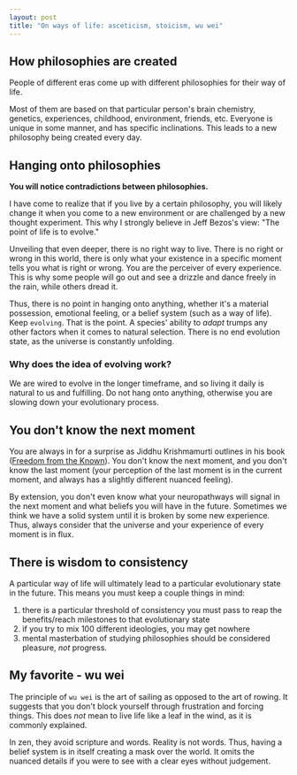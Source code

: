 ```yaml
---
layout: post
title: "On ways of life: asceticism, stoicism, wu wei"
---
```


## How philosophies are created
People of different eras come up with different philosophies for their way of life.

Most of them are based on that particular person's brain chemistry, genetics, experiences, childhood, environment, friends, etc. Everyone is unique in some manner, and has specific inclinations. This leads to a new philosophy being created every day.

## Hanging onto philosophies
**You will notice contradictions between philosophies.**

I have come to realize that if you live by a certain philosophy, you will likely change it when you come to a new environment or are challenged by a new thought experiment. This why I strongly believe in Jeff Bezos's view: "The point of life is to evolve."

Unveiling that even deeper, there is no right way to live. There is no right or wrong in this world, there is only what your existence in a specific moment tells you what is right or wrong. You are the perceiver of every experience. This is why some people will go out and see a drizzle and dance freely in the rain, while others dread it.

Thus, there is no point in hanging onto anything, whether it's a material possession, emotional feeling, or a belief system (such as a way of life). Keep `evolving`. That is the point. A species' ability to _adapt_ trumps any other factors when it comes to natural selection. There is no end evolution state, as the universe is constantly unfolding.

### Why does the idea of evolving work?
We are wired to evolve in the longer timeframe, and so living it daily is natural to us and fulfilling. Do not hang onto anything, otherwise you are slowing down your evolutionary process.

## You don't know the next moment
You are always in for a surprise as Jiddhu Krishmamurti outlines in his book ([Freedom from the Known](https://www.amazon.com/Freedom-Known-Jiddu-Krishnamurti/dp/0060648082)). You don't know the next moment, and you don't know the last moment (your perception of the last moment is in the current moment, and always has a slightly different nuanced feeling).

By extension, you don't even know what your neuropathways will signal in the next moment and what beliefs you will have in the future. Sometimes we think we have a solid system until it is broken by some new experience. Thus, always consider that the universe and your experience of every moment is in flux.

## There is wisdom to consistency
A particular way of life will ultimately lead to a particular evolutionary state in the future. This means you must keep a couple things in mind:
1. there is a particular threshold of consistency you must pass to reap the benefits/reach milestones to that evolutionary state
2. if you try to mix 100 different ideologies, you may get nowhere
3. mental masterbation of studying philosophies should be considered pleasure, _not_ progress.

## My favorite - wu wei
The principle of `wu wei` is the art of sailing as opposed to the art of rowing. It suggests that you don't block yourself through frustration and forcing things. This does _not_ mean to live life like a leaf in the wind, as it is commonly explained.

In zen, they avoid scripture and words. Reality is not words. Thus, having a belief system is in itself creating a mask over the world. It omits the nuanced details if you were to see with a clear eyes without judgement.
